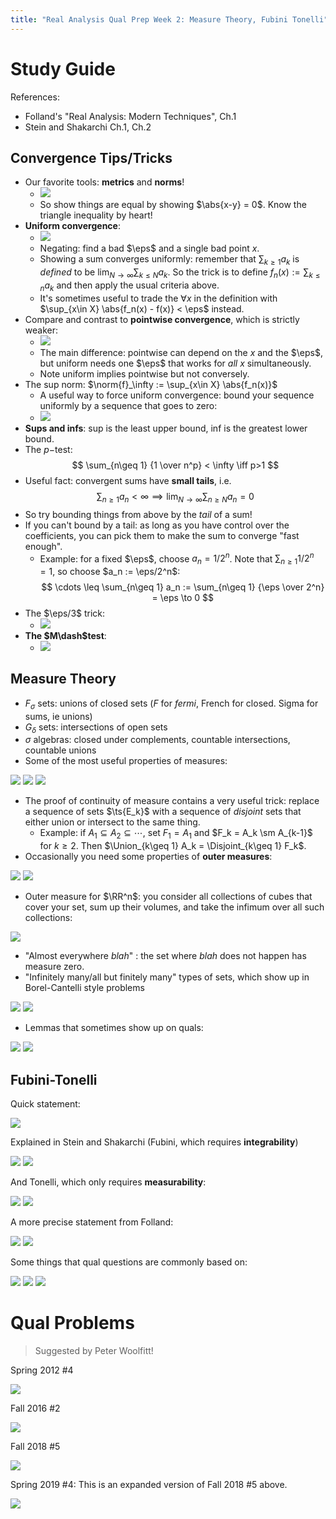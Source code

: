 ```yaml
---
title: "Real Analysis Qual Prep Week 2: Measure Theory, Fubini Tonelli"
---
```


# Study Guide

References: 

- Folland's "Real Analysis: Modern Techniques", Ch.1
- Stein and Shakarchi Ch.1, Ch.2

## Convergence Tips/Tricks

- Our favorite tools: **metrics** and **norms**!
	- ![](../../attachments/Pasted%20image%2020210528184220.png)
	- So show things are equal by showing $\abs{x-y} = 0$. Know the triangle inequality by heart!
- **Uniform convergence**:
	- ![](../../attachments/Pasted%20image%2020210528182641.png)
	- Negating: find a bad $\eps$ and a single bad point $x$.
	- Showing a sum converges uniformly: remember that $\sum_{k\geq 1} a_k$ is *defined* to be $\lim_{N\to\infty} \sum_{k\leq N} a_k$. So the trick is to define $f_n(x) := \sum_{k\leq n} a_k$ and then apply the usual criteria above.
	- It's sometimes useful to trade the $\forall x$ in the definition with $\sup_{x\in X} \abs{f_n(x) - f(x)} < \eps$ instead.
- Compare and contrast to **pointwise convergence**, which is strictly weaker:
	- ![](../../attachments/Pasted%20image%2020210528182925.png)
	- The main difference: pointwise can depend on the $x$ and the $\eps$, but uniform needs one $\eps$ that works for *all* $x$ simultaneously.
	- Note uniform implies pointwise but not conversely.
- The sup norm: $\norm{f}_\infty := \sup_{x\in X} \abs{f_n(x)}$
	- A useful way to force uniform convergence: bound your sequence uniformly by a sequence that goes to zero:
	- ![](../../attachments/Pasted%20image%2020210528183356.png)
- **Sups and infs**: sup is the least upper bound, inf is the greatest lower bound.
- The $p-$test: 
$$
\sum_{n\geq 1} {1 \over n^p} < \infty \iff p>1
$$
- Useful fact: convergent sums have **small tails**, i.e. 
$$
\sum_{n\geq 1} a_n < \infty \implies \lim_{N\to\infty}\sum_{n\geq N} a_n = 0
$$
- So try bounding things from above by the *tail* of a sum!
- If you can't bound by a tail: as long as you have control over the coefficients, you can pick them to make the sum to converge "fast enough".
	- Example: for a fixed $\eps$, choose $a_n = 1/2^n$. Note that $\sum_{n\geq 1} 1/2^n = 1$, so choose $a_n := \eps/2^n$:
$$
\cdots \leq \sum_{n\geq 1} a_n := \sum_{n\geq 1} {\eps \over 2^n} = \eps \to 0
$$
- The $\eps/3$ trick:
	- ![](../../attachments/Pasted%20image%2020210528183619.png)
- **The $M\dash$test**:
	- ![](../../attachments/Pasted%20image%2020210528183827.png)

## Measure Theory
-   $F_\sigma$ sets: unions of closed sets ($F$ for *fermi*, French for closed. Sigma for sums, ie unions)
-   $G_\delta$ sets: intersections of open sets
-   $\sigma$ algebras: closed under complements, countable intersections, countable unions
- Some of the most useful properties of measures:

![](../../attachments/Pasted%20image%2020210528184432.png)
![](../../attachments/Pasted%20image%2020210528184444.png)
![](../../attachments/Pasted%20image%2020210528184451.png)

- The proof of continuity of measure contains a very useful trick: replace a sequence of sets $\ts{E_k}$ with a sequence of *disjoint* sets that either union or intersect to the same thing.
	- Example: if $A_1 \subseteq A_2 \subseteq \cdots$, set $F_1=A_1$ and $F_k = A_k \sm A_{k-1}$ for $k\geq 2$. Then $\Union_{k\geq 1} A_k = \Disjoint_{k\geq 1} F_k$.
- Occasionally you need some properties of **outer measures**:

![](../../attachments/Pasted%20image%2020210528184814.png)
![](../../attachments/Pasted%20image%2020210528184827.png)

- Outer measure for $\RR^n$: you consider all collections of cubes that cover your set, sum up their volumes, and take the infimum over all such collections:

![](../../attachments/Pasted%20image%2020210528184951.png)

- "Almost everywhere *blah*" : the set where *blah* does not happen has measure zero.
- "Infinitely many/all but finitely many" types of sets, which show up in Borel-Cantelli style problems

![](../../attachments/Pasted%20image%2020210528183952.png)
![](../../attachments/Pasted%20image%2020210528184004.png)

- Lemmas that sometimes show up on quals:

![](../../attachments/Pasted%20image%2020210528185216.png)
![](../../attachments/Pasted%20image%2020210528185223.png)

## Fubini-Tonelli

Quick statement:

![](../../attachments/Pasted%20image%2020210528185415.png)


Explained in Stein and Shakarchi (Fubini, which requires **integrability**)

![](../../attachments/Pasted%20image%2020210528185725.png)
![](../../attachments/Pasted%20image%2020210528185759.png)

And Tonelli, which only requires **measurability**:

![](../../attachments/Pasted%20image%2020210528185956.png)
![](../../attachments/Pasted%20image%2020210528190018.png)


A more precise statement from Folland:

![](../../attachments/Pasted%20image%2020210528185618.png)
![](../../attachments/Pasted%20image%2020210528185433.png)


Some things that qual questions are commonly based on:

![](../../attachments/Pasted%20image%2020210528190107.png)
![](../../attachments/Pasted%20image%2020210528190142.png)
![](../../attachments/Pasted%20image%2020210528190207.png)

# Qual Problems

> Suggested by Peter Woolfitt!

Spring 2012 #4

![](../../attachments/Pasted%20image%2020210528180450.png)

Fall 2016 #2  

![](../../attachments/Pasted%20image%2020210528181507.png)

Fall 2018 #5

![](../../attachments/Pasted%20image%2020210528181558.png)

 Spring 2019 #4: This is an expanded version of Fall 2018 #5 above.

![](../../attachments/Pasted%20image%2020210528181615.png)